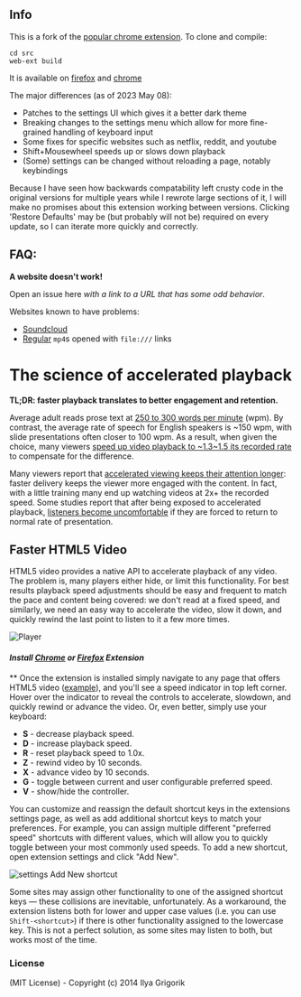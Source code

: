 ## Info

This is a fork of the [popular chrome extension](https://github.com/igrigorik/videospeed). To clone and compile:

```
cd src
web-ext build
```

It is available on [firefox](https://addons.mozilla.org/firefox/addon/videospeed-magnus-fork/) and [chrome](https://chromewebstore.google.com/detail/video-speed-controller-ma/ncobejaglnlaffhoockhbijcgoekghjb)

The major differences (as of 2023 May 08):
 - Patches to the settings UI which gives it a better dark theme
 - Breaking changes to the settings menu which allow for more fine-grained handling of keyboard input
 - Some fixes for specific websites such as netflix, reddit, and youtube
 - Shift+Mousewheel speeds up or slows down playback
 - (Some) settings can be changed without reloading a page, notably keybindings

Because I have seen how backwards compatability left crusty code in the original versions for multiple years while I rewrote large sections of it, I will make no promises about this extension working between versions. Clicking 'Restore Defaults' may be (but probably will not be) required on every update, so I can iterate more quickly and correctly.

## FAQ:

**A website doesn't work!**

Open an issue here *with a link to a URL that has some odd behavior*.

Websites known to have problems:
 - [Soundcloud](https://github.com/codebicycle/videospeed/issues/163)
 - [Regular](https://github.com/codebicycle/videospeed/issues/155) `mp4`s opened with `file:///` links

# The science of accelerated playback

**TL;DR: faster playback translates to better engagement and retention.**

Average adult reads prose text at
[250 to 300 words per minute](http://www.paperbecause.com/PIOP/files/f7/f7bb6bc5-2c4a-466f-9ae7-b483a2c0dca4.pdf)
(wpm). By contrast, the average rate of speech for English speakers is ~150 wpm,
with slide presentations often closer to 100 wpm. As a result, when given the
choice, many viewers
[speed up video playback to ~1.3\~1.5 its recorded rate](http://research.microsoft.com/en-us/um/redmond/groups/coet/compression/chi99/paper.pdf)
to compensate for the difference.

Many viewers report that
[accelerated viewing keeps their attention longer](http://www.enounce.com/docs/BYUPaper020319.pdf):
faster delivery keeps the viewer more engaged with the content. In fact, with a
little training many end up watching videos at 2x+ the recorded speed. Some
studies report that after being exposed to accelerated playback,
[listeners become uncomfortable](http://alumni.media.mit.edu/~barons/html/avios92.html#beasleyalteredspeech)
if they are forced to return to normal rate of presentation.

## Faster HTML5 Video

HTML5 video provides a native API to accelerate playback of any video. The
problem is, many players either hide, or limit this functionality. For best
results playback speed adjustments should be easy and frequent to match the pace
and content being covered: we don't read at a fixed speed, and similarly, we
need an easy way to accelerate the video, slow it down, and quickly rewind the
last point to listen to it a few more times.

![Player](https://cloud.githubusercontent.com/assets/2400185/24076745/5723e6ae-0c41-11e7-820c-1d8e814a2888.png)

#### *Install [Chrome](https://chrome.google.com/webstore/detail/video-speed-controller/nffaoalbilbmmfgbnbgppjihopabppdk) or [Firefox](https://addons.mozilla.org/en-us/firefox/addon/videospeed/) Extension*

\*\* Once the extension is installed simply navigate to any page that offers
HTML5 video ([example](http://www.youtube.com/watch?v=E9FxNzv1Tr8)), and you'll
see a speed indicator in top left corner. Hover over the indicator to reveal the
controls to accelerate, slowdown, and quickly rewind or advance the video. Or,
even better, simply use your keyboard:

- **S** - decrease playback speed.
- **D** - increase playback speed.
- **R** - reset playback speed to 1.0x.
- **Z** - rewind video by 10 seconds.
- **X** - advance video by 10 seconds.
- **G** - toggle between current and user configurable preferred speed.
- **V** - show/hide the controller.

You can customize and reassign the default shortcut keys in the extensions
settings page, as well as add additional shortcut keys to match your
preferences. For example, you can assign multiple different "preferred speed"
shortcuts with different values, which will allow you to quickly toggle between
your most commonly used speeds. To add a new shortcut, open extension settings
and click "Add New".

![settings Add New shortcut](https://user-images.githubusercontent.com/121805/50726471-50242200-1172-11e9-902f-0e5958387617.jpg)

Some sites may assign other functionality to one of the assigned shortcut keys —
these collisions are inevitable, unfortunately. As a workaround, the extension
listens both for lower and upper case values (i.e. you can use
`Shift-<shortcut>`) if there is other functionality assigned to the lowercase
key. This is not a perfect solution, as some sites may listen to both, but works
most of the time.

### License

(MIT License) - Copyright (c) 2014 Ilya Grigorik
